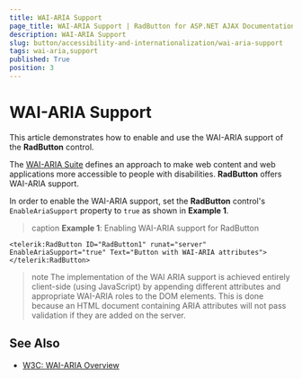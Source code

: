```yaml
---
title: WAI-ARIA Support
page_title: WAI-ARIA Support | RadButton for ASP.NET AJAX Documentation
description: WAI-ARIA Support
slug: button/accessibility-and-internationalization/wai-aria-support
tags: wai-aria,support
published: True
position: 3
---
```


# WAI-ARIA Support

This article demonstrates how to enable and use the WAI-ARIA support of the **RadButton** control.

The [WAI-ARIA Suite](http://www.w3.org/WAI/intro/aria) defines an approach to make web content and web applications more accessible to people with disabilities. **RadButton** offers WAI-ARIA support.

In order to enable the WAI-ARIA support, set the **RadButton** control's `EnableAriaSupport` property to `true` as shown in **Example 1**.

>caption **Example 1**: Enabling WAI-ARIA support for RadButton

````ASP.NET
<telerik:RadButton ID="RadButton1" runat="server" EnableAriaSupport="true" Text="Button with WAI-ARIA attributes">
</telerik:RadButton>
````

>note The implementation of the WAI ARIA support is achieved entirely client-side (using JavaScript) by appending different attributes and appropriate WAI-ARIA roles to the DOM elements.	This is done because an HTML document containing ARIA attributes will not pass validation if they are added on the server.




## See Also

 * [W3C: WAI-ARIA Overview](http://www.w3.org/WAI/intro/aria)


